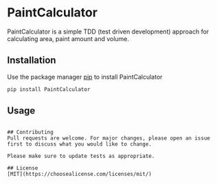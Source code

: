 # PaintCalculator

PaintCalculator is a simple TDD (test driven development) approach for calculating area, paint amount and volume.

## Installation

Use the package manager [pip](https://pip.pypa.io/en/stable/) to install PaintCalculator

```bash
pip install PaintCalculator
```

## Usage

```

## Contributing
Pull requests are welcome. For major changes, please open an issue first to discuss what you would like to change.

Please make sure to update tests as appropriate.

## License
[MIT](https://choosealicense.com/licenses/mit/)